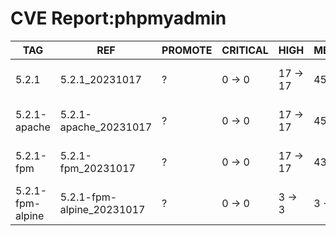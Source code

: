 # CVE Report:phpmyadmin
|       TAG        |            REF            | PROMOTE | CRITICAL |   HIGH   |  MEDIUM  |    LOW     | UNKNOWN |
|------------------|---------------------------|---------|----------|----------|----------|------------|---------|
| 5.2.1            | 5.2.1_20231017            | ?       | 0 -> 0   | 17 -> 17 | 45 -> 45 | 247 -> 247 | 1 -> 1  |
| 5.2.1-apache     | 5.2.1-apache_20231017     | ?       | 0 -> 0   | 17 -> 17 | 45 -> 45 | 247 -> 247 | 1 -> 1  |
| 5.2.1-fpm        | 5.2.1-fpm_20231017        | ?       | 0 -> 0   | 17 -> 17 | 43 -> 43 | 215 -> 215 | 1 -> 1  |
| 5.2.1-fpm-alpine | 5.2.1-fpm-alpine_20231017 | ?       | 0 -> 0   | 3 -> 3   | 3 -> 3   | 0 -> 0     | 0 -> 0  |
